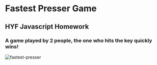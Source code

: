 # Fastest Presser Game

## HYF Javascript Homework

### A game played by 2 people, the one who hits the key quickly wins!

![fastest-presser](https://user-images.githubusercontent.com/67079251/151445667-9b938253-5e12-4869-b7d7-b9898f7f3ca9.png)
